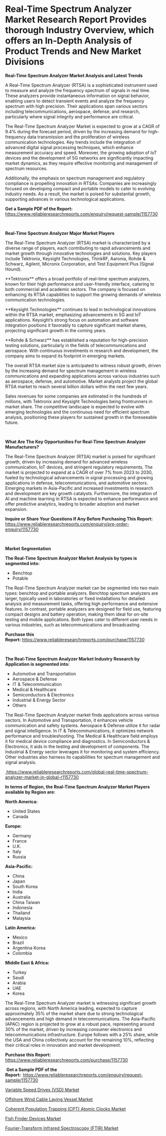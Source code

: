 <p><h1>Real-Time Spectrum Analyzer Market Research Report Provides thorough Industry Overview, which offers an In-Depth Analysis of Product Trends and New Market Divisions</h1></p><p><strong>Real-Time Spectrum Analyzer Market Analysis and Latest Trends</strong></p>
<p><p>A Real-Time Spectrum Analyzer (RTSA) is a sophisticated instrument used to measure and analyze the frequency spectrum of signals in real time. These analyzers provide instantaneous information on signal behavior, enabling users to detect transient events and analyze the frequency spectrum with high precision. Their applications span various sectors including telecommunications, aerospace, defense, and research, particularly where signal integrity and performance are critical.</p><p>The Real-Time Spectrum Analyzer Market is expected to grow at a CAGR of 9.4% during the forecast period, driven by the increasing demand for high-frequency data transmission and the proliferation of wireless communication technologies. Key trends include the integration of advanced digital signal processing techniques, which enhance measurement accuracy and speed. Moreover, the growing adoption of IoT devices and the development of 5G networks are significantly impacting market dynamics, as they require effective monitoring and management of spectrum resources.</p><p>Additionally, the emphasis on spectrum management and regulatory compliance is propelling innovation in RTSAs. Companies are increasingly focused on developing compact and portable models to cater to evolving industry needs. As a result, the market is poised for substantial growth, supporting advances in various technological applications.</p></p>
<p><strong>Get a Sample PDF of the Report:&nbsp;</strong> <a href="https://www.reliableresearchreports.com/enquiry/request-sample/1157730?utm_campaign=40&utm_medium=2&utm_source=Github&utm_content=ia&utm_term=24022025&utm_id=real-time-spectrum-analyzer">https://www.reliableresearchreports.com/enquiry/request-sample/1157730</a></p>
<p>&nbsp;</p>
<p><strong>Real-Time Spectrum Analyzer Major Market Players</strong></p>
<p><p>The Real-Time Spectrum Analyzer (RTSA) market is characterized by a diverse range of players, each contributing to rapid advancements and market growth through innovative technologies and solutions. Key players include Tektronix, Keysight Technologies, ThinkRF, Aaronia, Rohde & Schwarz, Agilent, Micronix Corporation, and Test Equipment Plus (Signal Hound).</p><p>**Tektronix** offers a broad portfolio of real-time spectrum analyzers, known for their high performance and user-friendly interface, catering to both commercial and academic sectors. The company is focused on enhancing its RTSA capabilities to support the growing demands of wireless communication technologies.</p><p>**Keysight Technologies** continues to lead in technological innovations within the RTSA market, emphasizing advancements in 5G and IoT applications. Keysight’s strong focus on automation and software integration positions it favorably to capture significant market shares, projecting significant growth in the coming years.</p><p>**Rohde & Schwarz** has established a reputation for high-precision testing solutions, particularly in the fields of telecommunications and aerospace. With continuous investments in research and development, the company aims to expand its footprint in emerging markets.</p><p>The overall RTSA market size is anticipated to witness robust growth, driven by the increasing demand for spectrum management in wireless communications and expanding applications across various industries such as aerospace, defense, and automotive. Market analysts project the global RTSA market to reach several billion dollars within the next few years.</p><p>Sales revenues for some companies are estimated in the hundreds of millions, with Tektronix and Keysight Technologies being frontrunners in market share. The competitive landscape is expected to evolve with emerging technologies and the continuous need for efficient spectrum analysis, positioning these players for sustained growth in the foreseeable future.</p></p>
<p>&nbsp;</p>
<p><strong>What Are The Key Opportunities For Real-Time Spectrum Analyzer Manufacturers?</strong></p>
<p><p>The Real-Time Spectrum Analyzer (RTSA) market is poised for significant growth, driven by increasing demand for advanced wireless communication, IoT devices, and stringent regulatory requirements. The market is projected to expand at a CAGR of over 7% from 2023 to 2030, fueled by technological advancements in signal processing and growing applications in defense, telecommunications, and automotive sectors. Emerging markets in Asia-Pacific and increased investments in research and development are key growth catalysts. Furthermore, the integration of AI and machine learning in RTSA is expected to enhance performance and offer predictive analytics, leading to broader adoption and market expansion.</p></p>
<p><strong>Inquire or Share Your Questions If Any Before Purchasing This Report:</strong> <a href="https://www.reliableresearchreports.com/enquiry/pre-order-enquiry/1157730?utm_campaign=40&utm_medium=2&utm_source=Github&utm_content=ia&utm_term=24022025&utm_id=real-time-spectrum-analyzer">https://www.reliableresearchreports.com/enquiry/pre-order-enquiry/1157730</a></p>
<p>&nbsp;</p>
<p><strong>Market Segmentation</strong></p>
<p><strong>The Real-Time Spectrum Analyzer Market Analysis by types is segmented into:</strong></p>
<p><ul><li>Benchtop</li><li>Potable</li></ul></p>
<p><p>The Real-Time Spectrum Analyzer market can be segmented into two main types: benchtop and portable analyzers. Benchtop spectrum analyzers are larger, typically used in laboratories or fixed installations for detailed analysis and measurement tasks, offering high performance and extensive features. In contrast, portable analyzers are designed for field use, featuring compact designs and battery operation, making them ideal for on-site testing and mobile applications. Both types cater to different user needs in various industries, such as telecommunications and broadcasting.</p></p>
<p><strong>Purchase this Report:&nbsp;</strong><a href="https://www.reliableresearchreports.com/purchase/1157730?utm_campaign=40&utm_medium=2&utm_source=Github&utm_content=ia&utm_term=24022025&utm_id=real-time-spectrum-analyzer">https://www.reliableresearchreports.com/purchase/1157730</a></p>
<p>&nbsp;</p>
<p><strong>The Real-Time Spectrum Analyzer Market Industry Research by Application is segmented into:</strong></p>
<p><ul><li>Automotive and Transportation</li><li>Aerospace & Defense</li><li>IT & Telecommunication</li><li>Medical & Healthcare</li><li>Semiconductors & Electronics</li><li>Industrial & Energy Sector</li><li>Others</li></ul></p>
<p><p>The Real-Time Spectrum Analyzer market finds applications across various sectors. In Automotive and Transportation, it enhances vehicle communication and safety systems. Aerospace & Defense utilize it for radar and signal intelligence. In IT & Telecommunications, it optimizes network performance and troubleshooting. The Medical & Healthcare field employs it for medical device compliance and diagnostics. In Semiconductors & Electronics, it aids in the testing and development of components. The Industrial & Energy sector leverages it for monitoring and system efficiency. Other industries also harness its capabilities for spectrum management and signal analysis.</p></p>
<p><a href="https://www.reliableresearchreports.com/global-real-time-spectrum-analyzer-market-in-global-r1157730?utm_campaign=40&utm_medium=2&utm_source=Github&utm_content=ia&utm_term=24022025&utm_id=real-time-spectrum-analyzer">&nbsp;https://www.reliableresearchreports.com/global-real-time-spectrum-analyzer-market-in-global-r1157730</a></p>
<p><strong>In terms of Region, the Real-Time Spectrum Analyzer Market Players available by Region are:</strong></p>
<p>
    <p> <strong> North America: </strong>
        <ul>
            <li>United States</li>
            <li>Canada</li>
        </ul>
        </p> 
    <p> <strong> Europe: </strong>
        <ul>
            <li>Germany</li>
            <li>France</li>
            <li>U.K.</li>
            <li>Italy</li>
            <li>Russia</li>
        </ul>
        </p> 
    <p> <strong> Asia-Pacific: </strong>
        <ul>
            <li>China</li>
            <li>Japan</li>
            <li>South Korea</li>
            <li>India</li>
            <li>Australia</li>
            <li>China Taiwan</li>
            <li>Indonesia</li>
            <li>Thailand</li>
            <li>Malaysia</li>
        </ul>
        </p> 
    <p> <strong> Latin America: </strong>
        <ul>
            <li>Mexico</li>
            <li>Brazil</li>
            <li>Argentina Korea</li>
            <li>Colombia</li>
        </ul>
        </p> 
    <p> <strong> Middle East & Africa: </strong>
        <ul>
            <li>Turkey</li>
            <li>Saudi</li>
            <li>Arabia</li>
            <li>UAE</li>
            <li>Korea</li>
        </ul>
    </p>
    </p>
<p><p>The Real-Time Spectrum Analyzer market is witnessing significant growth across regions, with North America leading, expected to capture approximately 35% of the market share due to strong technological advancements and high demand in telecommunications. The Asia-Pacific (APAC) region is projected to grow at a robust pace, representing around 30% of the market, driven by increasing consumer electronics and telecommunications infrastructure. Europe follows with a 25% share, while the USA and China collectively account for the remaining 10%, reflecting their critical roles in innovation and market development.</p></p>
<p><strong>Purchase this Report: </strong><a href="https://www.reliableresearchreports.com/purchase/1157730?utm_campaign=40&utm_medium=2&utm_source=Github&utm_content=ia&utm_term=24022025&utm_id=real-time-spectrum-analyzer">https://www.reliableresearchreports.com/purchase/1157730</a></p>
<p>&nbsp;<strong>Get a Sample PDF of the Report:&nbsp;&nbsp;</strong><a href="https://www.reliableresearchreports.com/enquiry/request-sample/1157730?utm_campaign=40&utm_medium=2&utm_source=Github&utm_content=ia&utm_term=24022025&utm_id=real-time-spectrum-analyzer">https://www.reliableresearchreports.com/enquiry/request-sample/1157730</a></p>
<p><strong></strong></p>
<p><p><a href="https://github.com/mupumafrhad/Market-Research-Report-List-1/blob/main/variable-speed-drives-vsd-market.md?utm_campaign=40&utm_medium=2&utm_source=Github&utm_content=ia&utm_term=24022025&utm_id=real-time-spectrum-analyzer">Variable Speed Drives (VSD) Market</a></p><p><a href="https://github.com/darusesrak/Market-Research-Report-List-1/blob/main/offshore-wind-cable-laying-vessel-market.md?utm_campaign=40&utm_medium=2&utm_source=Github&utm_content=ia&utm_term=24022025&utm_id=real-time-spectrum-analyzer">Offshore Wind Cable Laying Vessel Market</a></p><p><a href="https://github.com/cornuznwazue/Market-Research-Report-List-1/blob/main/coherent-population-trapping-cpt-atomic-clocks-market.md?utm_campaign=40&utm_medium=2&utm_source=Github&utm_content=ia&utm_term=24022025&utm_id=real-time-spectrum-analyzer">Coherent Population Trapping (CPT) Atomic Clocks Market</a></p><p><a href="https://github.com/perezmichael28/Market-Research-Report-List-1/blob/main/fish-finder-devices-market.md?utm_campaign=40&utm_medium=2&utm_source=Github&utm_content=ia&utm_term=24022025&utm_id=real-time-spectrum-analyzer">Fish Finder Devices Market</a></p><p><a href="https://github.com/sderolza/Market-Research-Report-List-1/blob/main/fourier-transform-infrared-spectroscopy-ftir-market.md?utm_campaign=40&utm_medium=2&utm_source=Github&utm_content=ia&utm_term=24022025&utm_id=real-time-spectrum-analyzer">Fourier-Transform Infrared Spectroscopy (FTIR) Market</a></p></p>